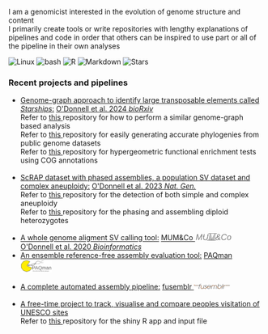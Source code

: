 I am a genomicist interested in the evolution of genome structure and content <br/>
I primarily create tools or write repositories with lengthy explanations of pipelines and code in order that others can be inspired to use part or all of the pipeline in their own analyses <br/>

<p>
  <img alt="Linux" src="https://img.shields.io/badge/Linux-FCC624?style=flat&logo=linux&logoColor=black" />
  <img alt="bash" src="https://img.shields.io/badge/Bash-4EAA25?logo=gnubash&logoColor=fff" />
  <img alt="R" src="https://img.shields.io/badge/R-%23276DC3.svg?logo=r&logoColor=white" />
  <img alt="Markdown" src="https://img.shields.io/badge/Markdown-ffffff?style=flat&logo=markdown&logoColor=black" />
  <img alt="Stars" src="https://img.shields.io/github/stars/SAMtoBAM" />
</p>

<h3>Recent projects and pipelines</h3>
<ul>
<li><ins>Genome-graph approach to identify large transposable elements called <i>Starships</i>:</ins> <a href="https://doi.org/10.1101/2024.07.03.601904"> O'Donnell et al. 2024 <i> bioRxiv </i></a></li>
  Refer to <a href="https://github.com/SAMtoBAM/pggb_starship_pipeline"> this </a> repository for how to perform a similar genome-graph based analysis <br/>
  Refer to <a href="https://github.com/SAMtoBAM/publicgenomes-to-buscophylogeny"> this </a> repository for easily generating accurate phylogenies from public genome datasets <br/>
  Refer to <a href="https://github.com/SAMtoBAM/functional_enrichment"> this </a> repository for hypergeometric functional enrichment tests using COG annotations <br/>

<br/>
<li><ins>ScRAP dataset with phased assemblies, a population SV dataset and complex aneuploidy:</ins> <a href="https://doi.org/10.1038/s41588-023-01459-y"> O'Donnell et al. 2023 <i> Nat. Gen. </i></a></li>
  Refer to <a href="https://github.com/SAMtoBAM/aneuploidy_detection"> this </a> repository for the detection of both simple and complex aneuploidy <br/>
  Refer to <a href="https://github.com/SAMtoBAM/PhasedDiploidGenomeAssemblyPipeline"> this </a> repository for the phasing and assembling diploid heterozygotes <br/>

<br/>
<li><ins>A whole genome aligment SV calling tool:</ins> <a href="https://github.com/SAMtoBAM/MUMandCo"> MUM&Co </a> <img src="https://github.com/SAMtoBAM/MUMandCo/blob/master/logo.svg" width=15%>  <a href="https://doi.org/10.1093/bioinformatics/btaa115"> O'Donnell et al. 2020 <i> Bioinformatics </i></a></li>

<li><ins>An ensemble reference-free assembly evaluation tool:</ins>  <a href="https://github.com/SAMtoBAM/PAQman"> PAQman </a> <img src="https://github.com/SAMtoBAM/PAQman/blob/main/logo/paqman_logo_grey.png" width=13%>
  <br/>
  <br/>
<li><ins>A complete automated assembly pipeline:</ins>  <a href="https://github.com/SAMtoBAM/fusemblr"> fusemblr </a> <img src="https://github.com/SAMtoBAM/fusemblr/blob/main/logo/fusemblr.png" width=15%> </li>
<br/>
<li><ins>A free-time project to track, visualise and compare peoples visitation of</ins> <a href="https://whc.unesco.org"> UNESCO sites </a> </li>
    Refer to <a href="https://github.com/SAMtoBAM/UNESCO_data"> this </a> repository for the shiny R app and input file <br/>

</ul>
